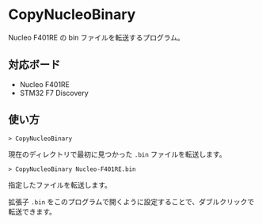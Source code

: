 ﻿# CopyNucleoBinary
Nucleo F401RE の bin ファイルを転送するプログラム。

## 対応ボード
- Nucleo F401RE
- STM32 F7 Discovery

## 使い方
```
> CopyNucleoBinary
```
現在のディレクトリで最初に見つかった `.bin` ファイルを転送します。

```
> CopyNucleoBinary Nucleo-F401RE.bin
```
指定したファイルを転送します。

拡張子 `.bin` をこのプログラムで開くように設定することで、ダブルクリックで転送できます。
